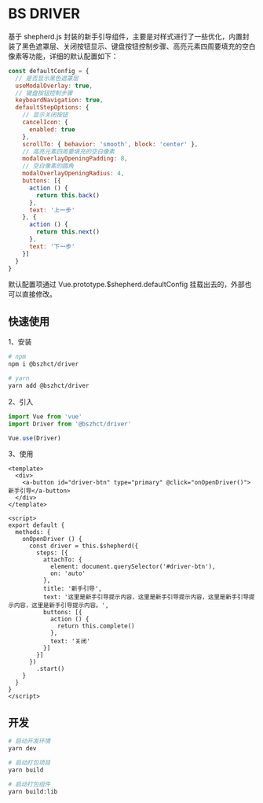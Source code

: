 # BS DRIVER

基于 shepherd.js 封装的新手引导组件，主要是对样式进行了一些优化，内置封装了黑色遮罩层、关闭按钮显示、键盘按钮控制步骤、高亮元素四周要填充的空白像素等功能，详细的默认配置如下：

```js
const defaultConfig = {
  // 是否显示黑色遮罩层
  useModalOverlay: true,
  // 键盘按钮控制步骤
  keyboardNavigation: true,
  defaultStepOptions: {
    // 显示关闭按钮
    cancelIcon: {
      enabled: true
    },
    scrollTo: { behavior: 'smooth', block: 'center' },
    // 高亮元素四周要填充的空白像素
    modalOverlayOpeningPadding: 8,
    // 空白像素的圆角
    modalOverlayOpeningRadius: 4,
    buttons: [{
      action () {
        return this.back()
      },
      text: '上一步'
    }, {
      action () {
        return this.next()
      },
      text: '下一步'
    }]
  }
}
```

默认配置项通过 Vue.prototype.$shepherd.defaultConfig 挂载出去的，外部也可以直接修改。


## 快速使用

1、安装

```bash
# npm
npm i @bszhct/driver

# yarn
yarn add @bszhct/driver
```

2、引入

```js
import Vue from 'vue'
import Driver from '@bszhct/driver'

Vue.use(Driver)
```

3、使用

```vue
<template>
  <div>
    <a-button id="driver-btn" type="primary" @click="onOpenDriver()">新手引导</a-button>
  </div>
</template>

<script>
export default {
  methods: {
    onOpenDriver () {
      const driver = this.$shepherd({
        steps: [{
          attachTo: {
            element: document.querySelector('#driver-btn'),
            on: 'auto'
          },
          title: '新手引导',
          text: '这里是新手引导提示内容，这里是新手引导提示内容，这里是新手引导提示内容，这里是新手引导提示内容。',
          buttons: [{
            action () {
              return this.complete()
            },
            text: '关闭'
          }]
        }]
      })
        .start()
    }
  }
}
</script>
```


## 开发

```bash
# 启动开发环境
yarn dev

# 启动打包项目
yarn build

# 启动打包组件
yarn build:lib
```

